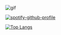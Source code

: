 ![gif](https://i.pinimg.com/originals/46/96/88/469688385704ca1acde40f62c3edd322.gif)

[![spotify-github-profile](https://spotify-github-profile.kittinanx.com/api/view?uid=xj9qh7idao6wmsymzakf0mvey&cover_image=true&theme=novatorem&show_offline=false&background_color=000000&interchange=true&bar_color=53b14f&bar_color_cover=false)](https://spotify-github-profile.kittinanx.com/api/view?uid=xj9qh7idao6wmsymzakf0mvey&redirect=true)

[![Top Langs](https://github-readme-stats.vercel.app/api/top-langs/?username=R216YU&layout=compact)](https://github.com/anuraghazra/github-readme-stats)
